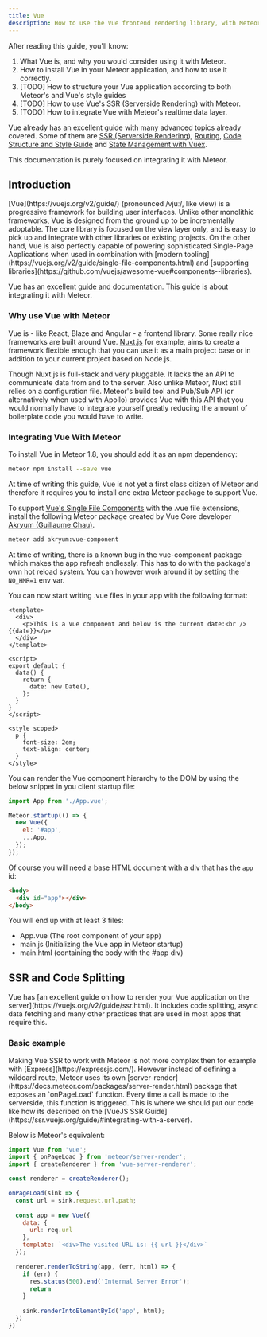 ```yaml
---
title: Vue
description: How to use the Vue frontend rendering library, with Meteor.
---
```


After reading this guide, you'll know:

1. What Vue is, and why you would consider using it with Meteor.
2. How to install Vue in your Meteor application, and how to use it correctly.
3. [TODO] How to structure your Vue application according to both Meteor's and Vue's style guides
4. [TODO] How to use Vue's SSR (Serverside Rendering) with Meteor. 
5. [TODO] How to integrate Vue with Meteor's realtime data layer.

Vue already has an excellent guide with many advanced topics already covered. Some of them are [SSR (Serverside Rendering)](https://ssr.vuejs.org/), 
[Routing](https://router.vuejs.org/), [Code Structure and Style Guide](https://vuejs.org/v2/style-guide/) and [State Management with Vuex](https://vuex.vuejs.org/).

This documentation is purely focused on integrating it with Meteor.

<h2 id="introduction">Introduction</h2>
[Vue](https://vuejs.org/v2/guide/) (pronounced /vjuː/, like view) is a progressive framework for building user interfaces. 
Unlike other monolithic frameworks, Vue is designed from the ground up to be incrementally adoptable. 
The core library is focused on the view layer only, and is easy to pick up and integrate with other 
libraries or existing projects. On the other hand, Vue is also perfectly capable of powering sophisticated 
Single-Page Applications when used in combination with 
[modern tooling](https://vuejs.org/v2/guide/single-file-components.html) and [supporting libraries](https://github.com/vuejs/awesome-vue#components--libraries).

Vue has an excellent [guide and documentation](https://vuejs.org/v2/guide/). This guide is about integrating it with Meteor.

<h3 id="why-use-vue-with-meteor">Why use Vue with Meteor</h3>

Vue is - like React, Blaze and Angular - a frontend library. Some really nice frameworks are built around Vue. [Nuxt.js](https://nuxtjs.org) for example, aims to create a framework flexible enough that you can use it as a main project base or in addition to your current project based on Node.js.

Though Nuxt.js is full-stack and very pluggable. It lacks the an API to communicate data from and to the server. Also unlike Meteor, Nuxt still relies on a configuration file. 
Meteor's build tool and Pub/Sub API (or alternatively when used with Apollo) provides Vue with this API that you would normally have to integrate yourself greatly reducing the amount
of boilerplate code you would have to write.

<h3 id="integrating-vue-with-meteor">Integrating Vue With Meteor</h3>

To install Vue in Meteor 1.8, you should add it as an npm dependency:

```sh
meteor npm install --save vue
```

At time of writing this guide, Vue is not yet a first class citizen of Meteor and therefore it requires you to install one extra Meteor package to support Vue.

To support [Vue's Single File Components](https://vuejs.org/v2/guide/single-file-components.html) with the .vue file extensions, install the following Meteor package created by Vue Core developer [Akryum (Guillaume Chau)](https://github.com/meteor-vue/vue-meteor/tree/master/packages/vue-component).

```sh
meteor add akryum:vue-component
```

At time of writing, there is a known bug in the vue-component package which makes the app refresh endlessly. This has to do with the package's own hot reload system. You can however work around it by setting 
the `NO_HMR=1` env var.

You can now start writing .vue files in your app with the following format:

```vuejs
<template>
  <div>
    <p>This is a Vue component and below is the current date:<br />{{date}}</p>
  </div>
</template>

<script>
export default {
  data() {
    return {
      date: new Date(),
    };
  }
}
</script>

<style scoped>
  p {
    font-size: 2em;
    text-align: center;
  }
</style>
```

You can render the Vue component hierarchy to the DOM by using the below snippet in you client startup file:

```javascript
import App from './App.vue';

Meteor.startup(() => {
  new Vue({
    el: '#app',
    ...App,
  });
});
```

Of course you will need a base HTML document with a div that has the `app` id:

```html
<body>
  <div id="app"></div>
</body>
```

You will end up with at least 3 files: 

- App.vue (The root component of your app)
- main.js (Initializing the Vue app in Meteor startup)
- main.html (containing the body with the #app div)

<h2 id="ssr-code-splitting">SSR and Code Splitting</h2>
Vue has [an excellent guide on how to render your Vue application on the server](https://vuejs.org/v2/guide/ssr.html). It includes code splitting, async data fetching and many other practices that are used in most apps that require this. 

<h3 id="basic-example">Basic example</h3>
Making Vue SSR to work with Meteor is not more complex then for example with [Express](https://expressjs.com/). 
However instead of defining a wildcard route, Meteor uses its own [server-render](https://docs.meteor.com/packages/server-render.html) package that exposes an `onPageLoad` function. Every time a call is made to 
the serverside, this function is triggered. This is where we should put our code like how its described on the [VueJS SSR Guide](https://ssr.vuejs.org/guide/#integrating-with-a-server).

Below is Meteor's equivalent:

```javascript
import Vue from 'vue';
import { onPageLoad } from 'meteor/server-render';
import { createRenderer } from 'vue-server-renderer';

const renderer = createRenderer();

onPageLoad(sink => {
  const url = sink.request.url.path;
  
  const app = new Vue({
    data: {
      url: req.url
    },
    template: `<div>The visited URL is: {{ url }}</div>`
  });

  renderer.renderToString(app, (err, html) => {
    if (err) {
      res.status(500).end('Internal Server Error');
      return
    }
    
    sink.renderIntoElementById('app', html);
  })
})
```




